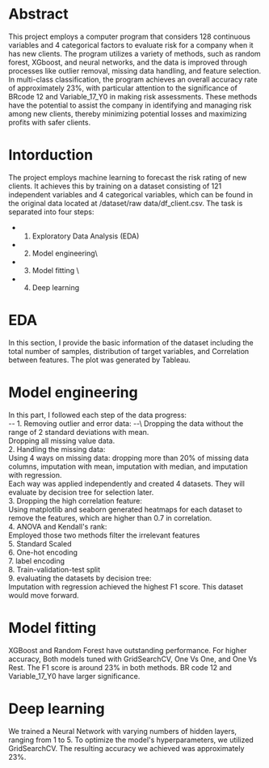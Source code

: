 # Abstract 
This project employs a computer program that considers 128 continuous variables and 4 categorical factors to evaluate risk for a company when it has new clients. The program utilizes a variety of methods, such as random forest, XGboost, and neural networks, and the data is improved through processes like outlier removal, missing data handling, and feature selection. In multi-class classification, the program achieves an overall accuracy rate of approximately 23%, with particular attention to the significance of BRcode 12 and Variable_17_Y0 in making risk assessments. These methods have the potential to assist the company in identifying and managing risk among new clients, thereby minimizing potential losses and maximizing profits with safer clients.
# Intorduction 
The project employs machine learning to forecast the risk rating of new clients. It achieves this by training on a dataset consisting of 121 independent variables and 4 categorical variables, which can be found in the original data located at /dataset/raw data/df_client.csv. The task is separated into four steps: <br />
 - 1. Exploratory Data Analysis (EDA) <br />
 - 2. Model engineering\
 - 3. Model fitting \
 - 4. Deep learning 
# EDA
In this section, I provide the basic information of the dataset including the total number of samples, distribution of target variables, and Correlation between features. The plot was generated by Tableau.
# Model engineering
In this part, I followed each step of the data progress: <br />
  --  1. Removing outlier and error data: --\ 
         Dropping the data without the range of 2 standard deviations with mean.\
         Dropping all missing value data.\
      2. Handling the missing data:\
         Using 4 ways on missing data: dropping more than 20% of missing data columns, imputation with mean, imputation with median, and imputation with regression.\
         Each way was applied independently and created 4 datasets. They will evaluate by decision tree for selection later.\
      3. Dropping the high correlation feature:\
         Using matplotlib and seaborn generated heatmaps for each dataset to remove the features, which are higher than 0.7 in correlation.\
      4. ANOVA and Kendall's rank:\
         Employed those two methods filter the irrelevant features\
      5. Standard Scaled\
      6. One-hot encoding\
      7. label encoding\
      8. Train-validation-test split\
      9. evaluating the datasets by decision tree:\
         Imputation with regression achieved the highest F1 score. This dataset would move forward.
# Model fitting 
XGBoost and Random Forest have outstanding performance. For higher accuracy, Both models tuned with GridSearchCV, One Vs One, and One Vs Rest. The F1 score is around 23% in both methods. BR code 12 and Variable_17_Y0 have larger significance.
# Deep learning
We trained a Neural Network with varying numbers of hidden layers, ranging from 1 to 5. To optimize the model's hyperparameters, we utilized GridSearchCV. The resulting accuracy we achieved was approximately 23%.
